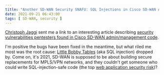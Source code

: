 ```yaml
---
title: "Another SD-WAN Security SNAFU: SQL Injections in Cisco SD-WAN Admin Interface"
date: 2021-09-21 06:43:00
tags: [ SD-WAN, security ]
---
```

[Christoph Jaggi](https://www.ipspace.net/Author:Christoph_Jaggi) sent me a link to an interesting article describing [security vulnerabilities pentesters found in Cisco SD-WAN admin/management code](https://www.sstic.org/media/SSTIC2021/SSTIC-actes/the_security_of_sd-wan_the_cisco_case/SSTIC2021-Article-the_security_of_sd-wan_the_cisco_case-legras.pdf). 

I'm positive the bugs have been fixed in the meantime, but what riled me most was the root cause: [Little Bobby Tables](https://xkcd.com/327/) (aka SQL injection) dropped by. Come on, it's 2021, SD-WAN is supposed to be about building secure replacements for MPLS/VPN networks, and they couldn't get someone who could write SQL-injection-safe code (the top [web application security risk](https://owasp.org/www-project-top-ten/))?
